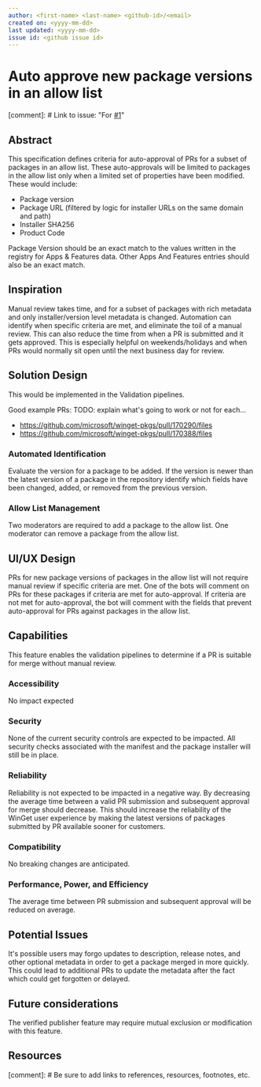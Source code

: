 ```yaml
---
author: <first-name> <last-name> <github-id>/<email>
created on: <yyyy-mm-dd>
last updated: <yyyy-mm-dd>
issue id: <github issue id>
---
```


# Auto approve new package versions in an allow list

[comment]: # Link to issue: "For [#1](https://github.com/microsoft/winget-pkgs/issues/1)"

## Abstract

This specification defines criteria for auto-approval of PRs for a subset of packages in an allow list. These auto-approvals will be limited to packages in the allow list only when a limited set of properties have been modified. These would include:

* Package version
* Package URL (filtered by logic for installer URLs on the same domain and path)
* Installer SHA256
* Product Code

Package Version should be an exact match to the values written in the registry for Apps & Features data.
Other Apps And Features entries should also be an exact match.

## Inspiration

Manual review takes time, and for a subset of packages with rich metadata and only installer/version level metadata is changed. Automation can identify when specific criteria are met, and eliminate the toil of a manual review. This can also reduce the time from when a PR is submitted and it gets approved. This is especially helpful on weekends/holidays and when PRs would normally sit open until the next business day for review.

## Solution Design

This would be implemented in the Validation pipelines.

Good example PRs:
TODO: explain what's going to work or not for each...

* https://github.com/microsoft/winget-pkgs/pull/170290/files
* https://github.com/microsoft/winget-pkgs/pull/170388/files

### Automated Identification

Evaluate the version for a package to be added. If the version is newer than the latest version of a package in the repository identify which fields have been changed, added, or removed from the previous version.

### Allow List Management

Two moderators are required to add a package to the allow list.
One moderator can remove a package from the allow list.

## UI/UX Design

PRs for new package versions of packages in the allow list will not require manual review if specific criteria are met.
One of the bots will comment on PRs for these packages if criteria are met for auto-approval. If criteria are not met for auto-approval, the bot will comment with the fields that prevent auto-approval for PRs against packages in the allow list.

## Capabilities

This feature enables the validation pipelines to determine if a PR is suitable for merge without manual review.

### Accessibility

No impact expected

### Security

None of the current security controls are expected to be impacted. All security checks associated with the manifest and the package installer will still be in place.

### Reliability

Reliability is not expected to be impacted in a negative way. By decreasing the average time between a valid PR submission and subsequent approval for merge should decrease. This should increase the reliability of the WinGet user experience by making the latest versions of packages submitted by PR available sooner for customers.

### Compatibility

No breaking changes are anticipated.

### Performance, Power, and Efficiency

The average time between PR submission and subsequent approval will be reduced on average.

## Potential Issues

It's possible users may forgo updates to description, release notes, and other optional metadata in order to get a package merged in more quickly. This could lead to additional PRs to update the metadata after the fact which could get forgotten or delayed.

## Future considerations

The verified publisher feature may require mutual exclusion or modification with this feature.

## Resources

[comment]: # Be sure to add links to references, resources, footnotes, etc.
